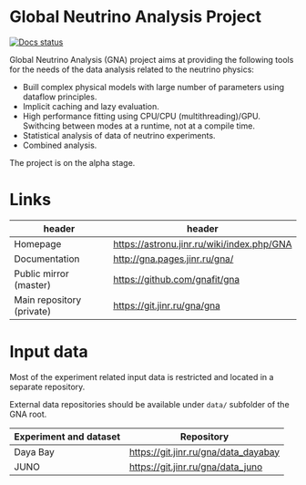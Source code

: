 # Global Neutrino Analysis Project

[![Docs status](https://git.jinr.ru/gna/gna/badges/master/pipeline.svg)](https://git.jinr.ru/gna/gna/commits/master)

Global Neutrino Analysis (GNA) project aims at providing the following tools for 
the needs of the data analysis related to the neutrino physics:

*  Buill complex physical models with large number of parameters using dataflow 
   principles. 
*  Implicit caching and lazy evaluation.
*  High performance fitting using CPU/CPU (multithreading)/GPU. 
   Swithcing between modes at a runtime, not at a compile time.
*  Statistical analysis of data of neutrino experiments.
*  Combined analysis.

The project is on the alpha stage.

# Links

| header                    | header                                     |
| ------                    | ------                                     |
| Homepage                  | https://astronu.jinr.ru/wiki/index.php/GNA |
| Documentation             | http://gna.pages.jinr.ru/gna/              |
| Public mirror (master)    | https://github.com/gnafit/gna              |
| Main repository (private) | https://git.jinr.ru/gna/gna                |

# Input data

Most of the experiment related input data is restricted and located in a separate
repository.

External data repositories should be available under `data/` subfolder of the 
GNA root.

| Experiment and dataset  | Repository                                 |
| ------                  | ------                                     |
| Daya Bay                | https://git.jinr.ru/gna/data_dayabay       |
| JUNO                    | https://git.jinr.ru/gna/data_juno          | 
